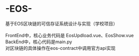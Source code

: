 # -EOS-
基于EOS区块链的可信存证系统设计与实现（学校项目）\
\
FrontEnd中，核心业务代码是 EosUpdload.vue、EosShow.vue \
BackEnd中，核心代码是main.py \
对区块链的具体操作在eos-contract中调用官方api实现 


